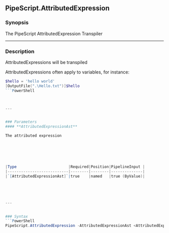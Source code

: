 PipeScript.AttributedExpression
-------------------------------




### Synopsis
The PipeScript AttributedExpression Transpiler



---


### Description

AttributedExpressions will be transpiled 

AttributedExpressions often apply to variables, for instance:

```PowerShell
$hello = 'hello world'
[OutputFile(".\Hello.txt")]$hello
```PowerShell



---


### Parameters
#### **AttributedExpressionAst**

The attributed expression






|Type                       |Required|Position|PipelineInput |
|---------------------------|--------|--------|--------------|
|`[AttributedExpressionAst]`|true    |named   |true (ByValue)|





---


### Syntax
```PowerShell
PipeScript.AttributedExpression -AttributedExpressionAst <AttributedExpressionAst> [<CommonParameters>]
```

